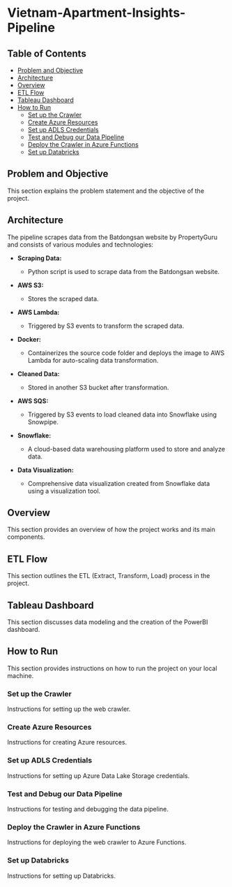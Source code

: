 # Vietnam-Apartment-Insights-Pipeline

## Table of Contents
- [Problem and Objective](#problem-and-objective)
- [Architecture](#architecture)
- [Overview](#overview)
- [ETL Flow](#etl-flow)
- [Tableau Dashboard](#tableau-dashboard)
- [How to Run](#how-to-run)
  - [Set up the Crawler](#set-up-the-crawler)
  - [Create Azure Resources](#create-azure-resources)
  - [Set up ADLS Credentials](#set-up-adls-credentials)
  - [Test and Debug our Data Pipeline](#test-and-debug-our-data-pipeline)
  - [Deploy the Crawler in Azure Functions](#deploy-the-crawler-in-azure-functions)
  - [Set up Databricks](#set-up-databricks)
## Problem and Objective

This section explains the problem statement and the objective of the project.

## Architecture

The pipeline scrapes data from the Batdongsan website by PropertyGuru and consists of various modules and technologies:

- **Scraping Data:**
  - Python script is used to scrape data from the Batdongsan website.

- **AWS S3:**
  - Stores the scraped data.

- **AWS Lambda:**
  - Triggered by S3 events to transform the scraped data.

- **Docker:**
  - Containerizes the source code folder and deploys the image to AWS Lambda for auto-scaling data transformation.

- **Cleaned Data:**
  - Stored in another S3 bucket after transformation.

- **AWS SQS:**
  - Triggered by S3 events to load cleaned data into Snowflake using Snowpipe.

- **Snowflake:**
  - A cloud-based data warehousing platform used to store and analyze data.

- **Data Visualization:**
  - Comprehensive data visualization created from Snowflake data using a visualization tool.

## Overview

This section provides an overview of how the project works and its main components.

## ETL Flow

This section outlines the ETL (Extract, Transform, Load) process in the project.

## Tableau Dashboard

This section discusses data modeling and the creation of the PowerBI dashboard.

## How to Run

This section provides instructions on how to run the project on your local machine.

### Set up the Crawler

Instructions for setting up the web crawler.

### Create Azure Resources

Instructions for creating Azure resources.

### Set up ADLS Credentials

Instructions for setting up Azure Data Lake Storage credentials.

### Test and Debug our Data Pipeline

Instructions for testing and debugging the data pipeline.

### Deploy the Crawler in Azure Functions

Instructions for deploying the web crawler to Azure Functions.

### Set up Databricks

Instructions for setting up Databricks.
